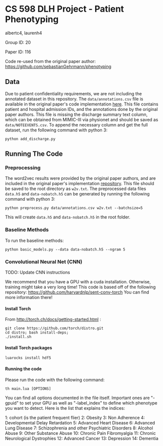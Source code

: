 # CS 598 DLH Project - Patient Phenotyping

albertc4, laurenh4

Group ID: 20

Paper ID: 116

Code re-used from the original paper author: https://github.com/sebastianGehrmann/phenotyping

## Data

Due to patient confidentiality requirements, we are not including the annotated dataset in this repository. The `data/annotations.csv` file is available in the original paper's code implementation [here](https://github.com/sebastianGehrmann/phenotyping). This file contains patient and hospital admission IDs, and the annotations done by the original paper authors. This file is missing the discharge summary text column, which can be obtained from MIMIC-III via physionet and should be saved as `data/NOTEEVENTS.csv`. To append the necessary column and get the full dataset, run the following command with python 3:

```
python add_discharge.py
```

## Running The Code

### Preprocessing

The word2vec results were provided by the original paper authors, and are included in the original paper's implementation [repository](https://github.com/sebastianGehrmann/phenotyping). This file should be saved to the root directory as `w2v.txt`. The preprocessed data files `data.h5` and `data-nobatch.h5` can be generated by running the following command with python 3:

```
python preprocess.py data/annotations.csv w2v.txt --batchsize=5
```

This will create `data.h5` and `data-nobatch.h5` in the root folder.

### Baseline Methods

To run the baseline methods:

```
python basic_models.py --data data-nobatch.h5 --ngram 5
```

### Convolutional Neural Net (CNN)

TODO: Update CNN instructions

We recommend that you have a GPU with a cuda installation. Otherwise, training might take
a very long time! This code is based off of the following repository:
https://github.com/harvardnlp/sent-conv-torch
You can find more information there!

#### Install Torch

From http://torch.ch/docs/getting-started.html :

```
git clone https://github.com/torch/distro.git
cd distro; bash install-deps;
./install.sh
```

#### Install Torch packages

    luarocks install hdf5

#### Running the code

Please run the code with the following command:

```
th main.lua [OPTIONS]
```

You can find all options documented in the file itself.
Important ones are "-gpuid" to set your GPU as well as "-label_index" to define
which phenotype you want to detect. Here is the list that explains the indices:

1: cohort (is the patient frequent flier)
2: Obesity
3: Non Adherence
4: Developmental Delay Retardation
5: Advanced Heart Disease
6: Advanced Lung Disease
7: Schizophrenia and other Psychiatric Disorders
8: Alcohol Abuse
9: Other Substance Abuse
10: Chronic Pain Fibromyalgia
11: Chronic Neurological Dystrophies
12: Advanced Cancer
13: Depression
14: Dementia
